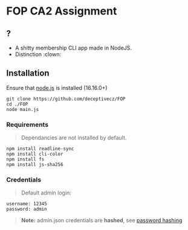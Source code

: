 # FOP CA2 Assignment

## ?
- A shitty membership CLI app made in NodeJS.
- Distinction :clown:

## Installation
Ensure that [node.js](https://nodejs.org/en/) is installed (16.16.0+)
```
git clone https://github.com/deceptivecz/FOP
cd ./FOP
node main.js
```

### Requirements
> Dependancies are not installed by default.
```
npm install readline-sync
npm install cli-color
npm install fs
npm install js-sha256
```
### Credentials
> Default admin login: 
```
username: 12345
password: admin
```
> **Note:** admin.json credentials are **hashed**, see [password hashing](https://www.okta.com/sg/blog/2019/03/what-are-salted-passwords-and-password-hashing/#:~:text=Password%20hashing%20is%20defined%20as,unintelligible%20to%20the%20bad%20actor.)

